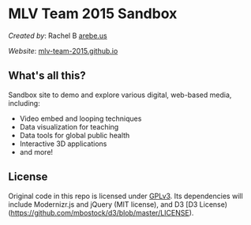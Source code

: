 MLV Team 2015 Sandbox
======================

*Created by*: Rachel B [arebe.us](http://arebe.us)

*Website*: [mlv-team-2015.github.io](http://mlv-team-2015.github.io)

What's all this?
----------------

Sandbox site to demo and explore various digital, web-based media, including:

* Video embed and looping techniques
* Data visualization for teaching
* Data tools for global public health
* Interactive 3D applications
* and more!

License
-------
Original code in this repo is licensed under [GPLv3](https://www.gnu.org/licenses/gpl-3.0.html). Its dependencies will include Modernizr.js and jQuery (MIT license), and D3 [D3 License)(https://github.com/mbostock/d3/blob/master/LICENSE).
